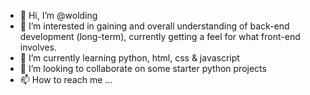 - 👋 Hi, I’m @wolding
- 👀 I’m interested in gaining and overall understanding of back-end development (long-term), currently getting a feel for what front-end involves.
- 🌱 I’m currently learning python, html, css & javascript
- 💞️ I’m looking to collaborate on some starter python projects
- 📫 How to reach me ...

<!---
wolding/wolding is a ✨ special ✨ repository because its `README.md` (this file) appears on your GitHub profile.
You can click the Preview link to take a look at your changes.
--->

